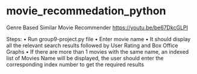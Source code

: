 # movie_recommedation_python
Genre Based Similar Movie Recommender
https://youtu.be/be67DkcGLPI

Steps:
•	Run group9-project.py file
•	Enter movie name 
•	It should display all the relevant search results followed by User Rating and Box Office Graphs
•	If there are more than 1 movies with the same name, an indexed list of Movies Name will be displayed, the user should enter the corresponding index number to get the required results
